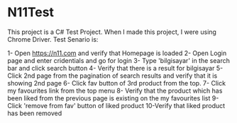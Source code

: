 # N11Test
This project is a C# Test Project. When I made this project, I were using Chrome Driver. Test Senario is:

  1- Open https://n11.com and verify that Homepage is loaded
  2- Open Login page and enter cridentials and go for login
  3- Type 'bilgisayar' in the search bar and click search button
  4- Verify that there is a result for bilgisayar
  5- Click 2nd page from the pagination of search results and verify that it is showing 2nd page
  6- Click fav button of 3rd product from the top.
  7- Click my favourites link from the top menu
  8- Verify that the product which has been liked from the previous page is existing on the my favourites list
  9- Click 'remove from fav' button of liked product
  10-Verify that liked product has been removed 
